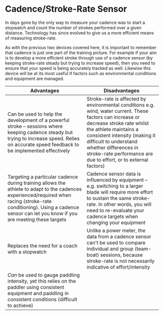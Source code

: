 # Cadence/Stroke-Rate Sensor
In days gone by the only way to measure your cadence was to start a stopwatch and count the number of strokes performed over a given distance. Technology has since evolved to give us a more efficient means of measuring stroke-rate.

As with the previous two devices covered here, it is important to remember that cadence is just one part of the training picture. For example if your aim is to develop a more efficient stroke through use of a cadence sensor (by keeping stroke-rate steady but trying to increase speed), then you need to ensure that your speed is being accurately tracked as well. Likewise this device will be at its most useful if factors such as environmental conditions and equipment are managed.

| Advantages | Disadvantages |
| -- | -- |
| Can be used to help the development of a powerful stroke – sessions where keeping cadence steady but trying to increase speed. Relies on accurate speed feedback to be implemented effectively | Stroke-rate is affected by environmental conditions e.g. wind, water current. These factors can increase or decrease stroke rate whilst the athlete maintains a consistent intensity (making it difficult to understand whether differences in stroke-rate performance are due to effort, or to external factors) |
| Targeting a particular cadence during training allows the athlete to adapt to the cadences experienced/required when racing (stroke-rate conditioning). Using a cadence sensor can let you know if you are meeting these targets | Cadence sensor data is influenced by equipment – e.g. switching to a larger blade will require more effort to sustain the same stroke-rate. In other words, you will need to re-evaluate your cadence targets when changing your equipment |
| Replaces the need for a coach with a stopwatch | Unlike a power meter, the data from a cadence sensor can't be used to compare individual and group (team-boat) sessions, because stroke-rate is not necessarily indicative of effort/intensity |
| *Can* be used to gauge paddling intensity, yet this relies on the paddler using consistent equipment and paddling in consistent conditions (difficult to achieve) ||


